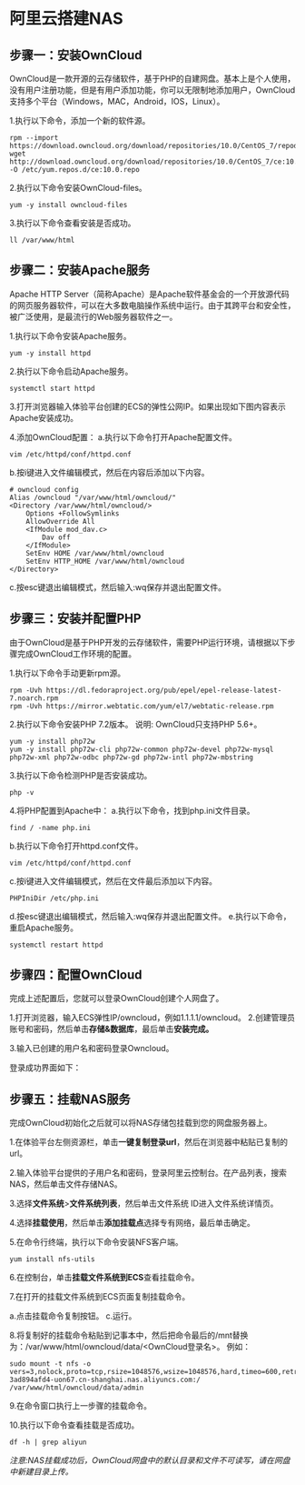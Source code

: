 # 阿里云搭建NAS

## 步骤一：安装OwnCloud

OwnCloud是一款开源的云存储软件，基于PHP的自建网盘。基本上是个人使用，没有用户注册功能，但是有用户添加功能，你可以无限制地添加用户，OwnCloud支持多个平台（Windows，MAC，Android，IOS，Linux）。

1.执行以下命令，添加一个新的软件源。

```
rpm --import https://download.owncloud.org/download/repositories/10.0/CentOS_7/repodata/repomd.xml.key
wget http://download.owncloud.org/download/repositories/10.0/CentOS_7/ce:10.0.repo -O /etc/yum.repos.d/ce:10.0.repo
```

2.执行以下命令安装OwnCloud-files。

```
yum -y install owncloud-files
```

3.执行以下命令查看安装是否成功。

```
ll /var/www/html
```



## 步骤二：安装Apache服务

Apache HTTP Server（简称Apache）是Apache软件基金会的一个开放源代码的网页服务器软件，可以在大多数电脑操作系统中运行。由于其跨平台和安全性，被广泛使用，是最流行的Web服务器软件之一。

1.执行以下命令安装Apache服务。

```
yum -y install httpd
```

2.执行以下命令启动Apache服务。

```
systemctl start httpd
```

3.打开浏览器输入体验平台创建的ECS的弹性公网IP。如果出现如下图内容表示Apache安装成功。


4.添加OwnCloud配置：
a.执行以下命令打开Apache配置文件。

```
vim /etc/httpd/conf/httpd.conf
```

b.按i键进入文件编辑模式，然后在内容后添加以下内容。

```
# owncloud config
Alias /owncloud "/var/www/html/owncloud/"
<Directory /var/www/html/owncloud/>
    Options +FollowSymlinks
    AllowOverride All
    <IfModule mod_dav.c>
        Dav off
    </IfModule>
    SetEnv HOME /var/www/html/owncloud
    SetEnv HTTP_HOME /var/www/html/owncloud
</Directory>
```



c.按esc键退出编辑模式，然后输入:wq保存并退出配置文件。

## 步骤三：安装并配置PHP

由于OwnCloud是基于PHP开发的云存储软件，需要PHP运行环境，请根据以下步骤完成OwnCloud工作环境的配置。

1.执行以下命令手动更新rpm源。

```
rpm -Uvh https://dl.fedoraproject.org/pub/epel/epel-release-latest-7.noarch.rpm   
rpm -Uvh https://mirror.webtatic.com/yum/el7/webtatic-release.rpm   
```

2.执行以下命令安装PHP 7.2版本。
说明: OwnCloud只支持PHP 5.6+。

```
yum -y install php72w
yum -y install php72w-cli php72w-common php72w-devel php72w-mysql php72w-xml php72w-odbc php72w-gd php72w-intl php72w-mbstring
```

3.执行以下命令检测PHP是否安装成功。

```
php -v
```

4.将PHP配置到Apache中：
a.执行以下命令，找到php.ini文件目录。

```
find / -name php.ini
```

b.执行以下命令打开httpd.conf文件。

```
vim /etc/httpd/conf/httpd.conf
```

c.按i键进入文件编辑模式，然后在文件最后添加以下内容。

```
PHPIniDir /etc/php.ini
```

d.按esc键退出编辑模式，然后输入:wq保存并退出配置文件。
e.执行以下命令，重启Apache服务。

```
systemctl restart httpd
```

## 步骤四：配置OwnCloud

完成上述配置后，您就可以登录OwnCloud创建个人网盘了。

1.打开浏览器，输入ECS弹性IP/owncloud，例如1.1.1.1/owncloud。
2.创建管理员账号和密码，然后单击**存储&数据库**，最后单击**安装完成。**


3.输入已创建的用户名和密码登录Owncloud。


登录成功界面如下：



## 步骤五：挂载NAS服务

完成OwnCloud初始化之后就可以将NAS存储包挂载到您的网盘服务器上。

1.在体验平台左侧资源栏，单击**一键复制登录url**，然后在浏览器中粘贴已复制的url。


2.输入体验平台提供的子用户名和密码，登录阿里云控制台。在产品列表，搜索NAS，然后单击文件存储NAS。


3.选择**文件系统**>**文件系统列表**，然后单击文件系统 ID进入文件系统详情页。


4.选择**挂载使用**，然后单击**添加挂载点**选择专有网络，最后单击确定。


5.在命令行终端，执行以下命令安装NFS客户端。

```
yum install nfs-utils
```

6.在控制台，单击**挂载文件系统到ECS**查看挂载命令。


7.在打开的挂载文件系统到ECS页面复制挂载命令。


a.点击挂载命令复制按钮。
c.运行。


8.将复制好的挂载命令粘贴到记事本中，然后把命令最后的/mnt替换为：/var/www/html/owncloud/data/<OwnCloud登录名>。
例如：

```
sudo mount -t nfs -o vers=3,nolock,proto=tcp,rsize=1048576,wsize=1048576,hard,timeo=600,retrans=2,noresvport 3ad894afd4-uon67.cn-shanghai.nas.aliyuncs.com:/ /var/www/html/owncloud/data/admin
```

9.在命令窗口执行上一步骤的挂载命令。


10.执行以下命令查看挂载是否成功。

```
df -h | grep aliyun
```



*注意:NAS挂载成功后，OwnCloud网盘中的默认目录和文件不可读写，请在网盘中新建目录上传。*